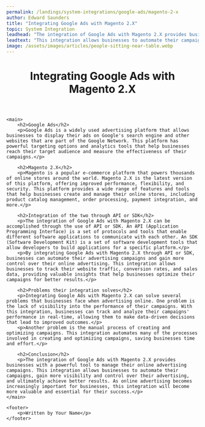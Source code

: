 ```yaml
---
permalink: /landings/system-integrations/google-ads/magento-2-x
author: Edward Saunders
title: "Integrating Google Ads with Magento 2.X"
topic: System Integration
leadhead: "The integration of Google Ads with Magento 2.X provides businesses with a powerful tool to manage their online advertising campaigns"
leadtext: "This integration allows businesses to automate their campaigns, gain more visibility and control over their advertising, and ultimately achieve better results. As online advertising becomes increasingly important for businesses, this integration will become more valuable and essential for their success."
image: /assets/images/articles/people-sitting-near-table.webp
---
```

<div class="arttext">	<header>
		<h1>Integrating Google Ads with Magento 2.X</h1>
	</header>

	<main>
		<h2>Google Ads</h2>
		<p>Google Ads is a widely used advertising platform that allows businesses to display their ads on Google's search engine and other websites that are part of the Google Network. This platform has powerful targeting options and analytics tools that help businesses reach their target audience and measure the effectiveness of their campaigns.</p>

		<h2>Magento 2.X</h2>
		<p>Magento is a popular e-commerce platform that powers thousands of online stores around the world. Magento 2.X is the latest version of this platform, offering improved performance, flexibility, and security. This platform provides a wide range of features and tools that help businesses create and manage their online stores, including product catalog management, order processing, payment integration, and more.</p>

		<h2>Integration of the two through API or SDK</h2>
		<p>The integration of Google Ads with Magento 2.X can be accomplished through the use of API or SDK. An API (Application Programming Interface) is a set of protocols and tools that enable different software applications to communicate with each other. An SDK (Software Development Kit) is a set of software development tools that allow developers to build applications for a specific platform.</p>
		<p>By integrating Google Ads with Magento 2.X through API or SDK, businesses can automate their advertising campaigns and gain more control over their online advertising. This integration allows businesses to track their website traffic, conversion rates, and sales data, providing valuable insights that help businesses optimize their campaigns for better results.</p>

		<h2>Problems their integration solves</h2>
		<p>Integrating Google Ads with Magento 2.X can solve several problems that businesses face when advertising online. One problem is the lack of visibility into the performance of their campaigns. With this integration, businesses can track and analyze their campaigns' performance in real-time, allowing them to make data-driven decisions that lead to improved outcomes.</p>
		<p>Another problem is the manual process of creating and optimizing campaigns. This integration automates many of the processes involved in creating and optimizing campaigns, saving businesses time and effort.</p>

		<h2>Conclusion</h2>
		<p>The integration of Google Ads with Magento 2.X provides businesses with a powerful tool to manage their online advertising campaigns. This integration allows businesses to automate their campaigns, gain more visibility and control over their advertising, and ultimately achieve better results. As online advertising becomes increasingly important for businesses, this integration will become more valuable and essential for their success.</p>
	</main>

	<footer>
		<p>Written by Your Name</p>
	</footer>
</div>